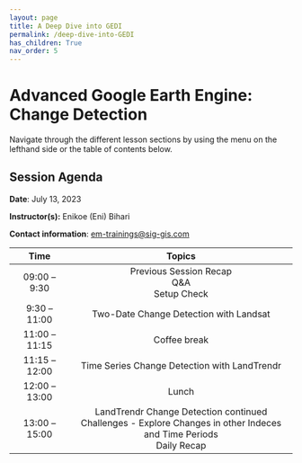 ```yaml
---
layout: page
title: A Deep Dive into GEDI
permalink: /deep-dive-into-GEDI
has_children: True
nav_order: 5
---
```


# Advanced Google Earth Engine: Change Detection
Navigate through the different lesson sections by using the menu on the lefthand side or the table of contents below.

## Session Agenda
**Date**: July 13, 2023

**Instructor(s):** Enikoe (Eni) Bihari

**Contact information**: [em-trainings@sig-gis.com](em-trainings@sig-gis.com)

|Time           |  Topics       |
|:-------------:|:-------------:|
| 09:00 – 9:30  | Previous Session Recap <br> Q&A <br> Setup Check |
| 9:30 – 11:00  | Two-Date Change Detection with Landsat |
| 11:00 – 11:15 | Coffee break |
| 11:15 – 12:00 | Time Series Change Detection with LandTrendr |
| 12:00 – 13:00 | Lunch |
| 13:00 –15:00  | LandTrendr Change Detection continued <br> Challenges - Explore Changes in other Indeces and Time Periods <br> Daily Recap |
